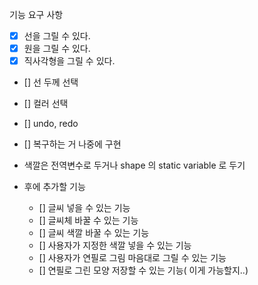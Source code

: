기능 요구 사항 
- [x] 선을 그릴 수 있다.
- [x] 원을 그릴 수 있다. 
- [x] 직사각형을 그릴 수 있다.
- [] 선 두께 선택
- [] 컬러 선택
 - [] undo, redo


 - [] 복구하는 거 나중에 구현
 - 색깔은 전역변수로 두거나 shape 의 static variable 로 두기

 - 후에 추가할 기능
   - []  글씨 넣을 수 있는 기능
   - [] 글씨체 바꿀 수 있는 기능
   - [] 글씨 색깔 바꿀 수 있는 기능
   - [] 사용자가 지정한 색깔 넣을 수 있는 기능
   - [] 사용자가 연필로 그림 마음대로 그릴 수 있는 기능
   - [] 연필로 그린 모양 저장할 수 있는 기능( 이게 가능할지..)
